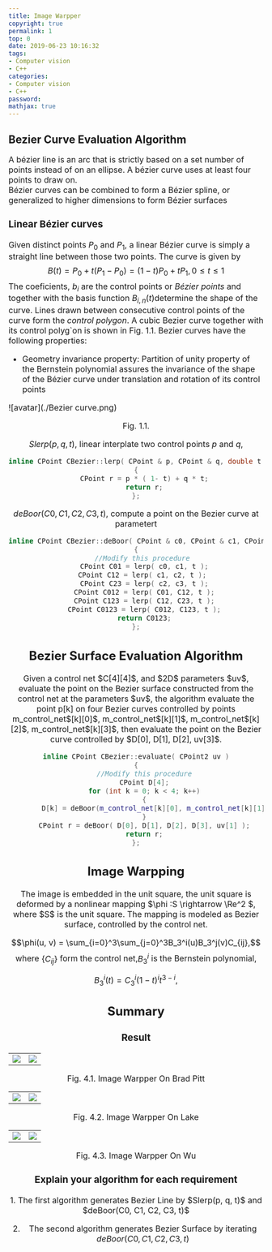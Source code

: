 ```yaml
---
title: Image Warpper
copyright: true
permalink: 1
top: 0
date: 2019-06-23 10:16:32
tags:
- Computer vision
- C++
categories:
- Computer vision
- C++
password:
mathjax: true
---
```


## Bezier Curve Evaluation Algorithm

<font size=3>A bézier line is an arc that is strictly based on a set number of points instead of on an ellipse. A bézier curve uses at least four points to draw on.  
     Bézier curves can be combined to form a Bézier spline, or generalized to higher dimensions to form Bézier surfaces

### Linear Bézier curves
<font size=3>Given distinct points $P_0$ and $P_1$, a linear Bézier curve is simply a straight line between those two points. The curve is given by
$$B ( t ) = P_0 + t ( P_1-P_0) = (1 - t)P_0 + tP_1 , 0 \leq t \leq 1$$
<font size=3>
The coeficients, $b_i$ are the control points or *Bézier points* and together with the basis function $B_{i,n}(t)$determine the shape of the curve. Lines drawn between consecutive control points of the curve form the *control polygon*. A cubic Bezier curve together with its control polyg`on is shown in Fig. 1.1. Bezier curves have the following properties:
- Geometry invariance property: Partition of unity property of the Bernstein polynomial assures the invariance of the shape of the Bézier curve under translation and rotation of its control points

![avatar](./Bezier curve.png)
<font size=3><center>Fig. 1.1. 

<font size=3>$Slerp(p, q, t)$, linear interplate two control points $p$ and $q$,

```c++
inline CPoint CBezier::lerp( CPoint & p, CPoint & q, double t )
{
	CPoint r = p * ( 1- t) + q * t;
	return r;
};
```

<font size=3>$deBoor(C0, C1, C2, C3, t)$, compute a point on the Bezier curve at parametert

```c++
inline CPoint CBezier::deBoor( CPoint & c0, CPoint & c1, CPoint & c2, CPoint & c3, double t )
{
	//Modify this procedure 
	CPoint C01 = lerp( c0, c1, t );
	CPoint C12 = lerp( c1, c2, t ); 
	CPoint C23 = lerp( c2, c3, t );
	CPoint C012 = lerp( C01, C12, t );
	CPoint C123 = lerp( C12, C23, t );
	CPoint C0123 = lerp( C012, C123, t );
	return C0123;
};
```

## Bezier Surface Evaluation Algorithm

<font size=3>
Given a control net $C[4][4]$, and $2D$ parameters $uv$,
evaluate the point on the Bezier surface constructed from the control net at the parameters $uv$,
the algorithm evaluate the point p[k] on four Bezier curves controlled by points 
m_control_net$[k][0]$, m_control_net$[k][1]$, m_control_net$[k][2]$, m_control_net$[k][3]$,
then evaluate the point on the Bezier curve controlled by $D[0], D[1], D[2], uv[3]$.

```c++
inline CPoint CBezier::evaluate( CPoint2 uv )
{
	//Modify this procedure
	CPoint D[4];
	for (int k = 0; k < 4; k++)
	{
		D[k] = deBoor(m_control_net[k][0], m_control_net[k][1], m_control_net[k][2], m_control_net[k][3], uv[0]);
	}
	CPoint r = deBoor( D[0], D[1], D[2], D[3], uv[1] );
	return r;
};
```

## Image Warpping

<font size=3>
The image is embedded in the unit square, the unit square is deformed by a nonlinear mapping $\phi :S \rightarrow \Re^2 $, where $S$ is the unit square. The mapping is modeled as Bezier surface, controlled by the control net.

$$\phi(u, v) = \sum_{i=0}^3\sum_{j=0}^3B_3^i(u)B_3^j(v)C_{ij},$$
where $\{C_{ij} \}$ form the control net,$B_3^i$ is the Bernstein polynomial,

$$B_3^i(t) = C_3^i(1 − t)^i t^{3−i} ,$$

## Summary

### Result

<font size=3>
<table>
    <tr>
        <td><img src='./result/brad_pitt.jpg'></td>
        <td><img src='./result/brad_pitt1.jpg'></td>
    </tr>   
</table>
    <center>Fig. 4.1. Image Warpper On Brad Pitt
<table>        
    <tr>
        <td><img src='./result/Lake.jpg'></td>
        <td><img src='./result/Lake1.jpg'></td>
    </tr>   
</table>    
    <center>Fig. 4.2. Image Warpper On Lake
<table>        
    <tr>
        <td><img src='./result/Wu.jpg'></td>
        <td><img src='./result/Wu1.jpg'></td>
    </tr>   
</table>    
     <center>Fig. 4.3. Image Warpper On Wu

### Explain your algorithm for each requirement

<font size=3>
1. The first algorithm generates Bezier Line by $Slerp(p, q, t)$ and $deBoor(C0, C1, C2, C3, t)$  

2. The second algorithm generates Bezier Surface by iterating $deBoor(C0, C1, C2, C3, t)$

